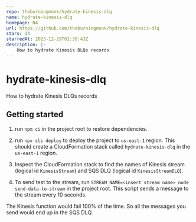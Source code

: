 ```yaml
---
repo: theburningmonk/hydrate-kinesis-dlq
name: hydrate-kinesis-dlq
homepage: NA
url: https://github.com/theburningmonk/hydrate-kinesis-dlq
stars: 14
starredAt: 2023-12-29T01:38:43Z
description: |-
    How to hydrate Kinesis DLQs records
---
```


# hydrate-kinesis-dlq

How to hydrate Kinesis DLQs records

## Getting started

1. run `npm ci` in the project root to restore dependencies.

2. run `npx sls deploy` to deploy the project to `us-east-1` region. This should create a CloudFormation stack called `hydrate-kinesis-dlq` in the `us-east-1` region.

3. Inspect the CloudFormation stack to find the names of Kinesis stream (logical id `KinesisStream`) and SQS DLQ (logical id `KinesisStreamDLQ`).

4. To send test to the stream, run `STREAM_NAME=<insert stream name> node send-data-to-stream` in the project root. This script sends a message to the stream every 10 seconds.

The Kinesis function would fail 100% of the time. So all the messages you send would end up in the SQS DLQ.

